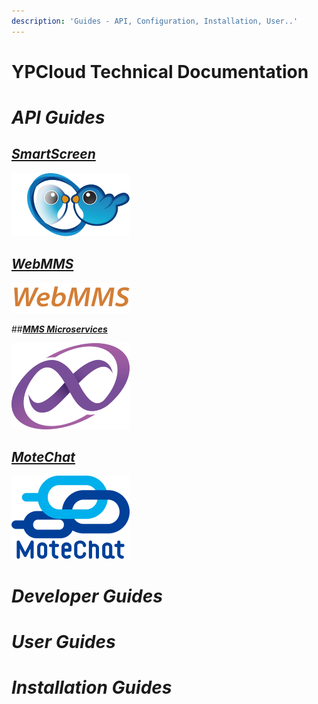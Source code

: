 ```yaml
---
description: 'Guides - API, Configuration, Installation, User..'
---
```


# YPCloud Technical Documentation


# *API Guides*


## [_**SmartScreen**_](https://gitbook.ypcloud.com/smartscreen-api-guide/)

![](.gitbook/assets/ss.png/)

## [_**WebMMS**_](https://gitbook.ypcloud.com/webmms-api-guide/)

![](.gitbook/assets/webmms_s.png)

##[_**MMS Microservices**_](https://gitbook.ypcloud.com/mms-microservices-api-guide/)

![](.gitbook/assets/mms_s.png)

## [_**MoteChat**_](https://gitbook.ypcloud.com/motechat-api-guide/)

![](.gitbook/assets/mc_s.png)


# *Developer Guides*



# *User Guides*



# *Installation Guides*




 




